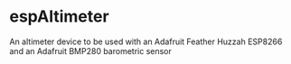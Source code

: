 # espAltimeter
An altimeter device to be used with an Adafruit Feather Huzzah ESP8266 and an Adafruit BMP280 barometric sensor
